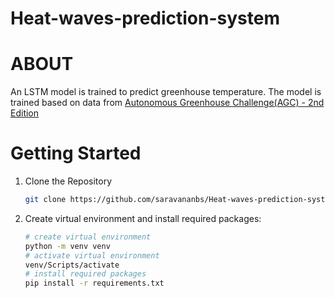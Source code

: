 # Heat-waves-prediction-system
# ABOUT
An LSTM model is trained to predict greenhouse temperature. The model is trained based on data from [Autonomous Greenhouse Challenge(AGC) - 2nd Edition](https://data.4tu.nl/articles/dataset/Autonomous_Greenhouse_Challenge_Second_Edition_2019_/12764777)
# Getting Started

1. Clone the Repository

   ```bash
   git clone https://github.com/saravananbs/Heat-waves-prediction-system.git
   ```
2. Create virtual environment and install required packages:

   ```bash
   # create virtual environment
   python -m venv venv
   # activate virtual environment
   venv/Scripts/activate
   # install required packages
   pip install -r requirements.txt
   ```

